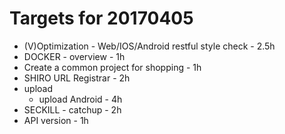 # Targets for 20170405

- (V)Optimization - Web/IOS/Android restful style check - 2.5h
- DOCKER - overview - 1h
- Create a common project for shopping - 1h
- SHIRO URL Registrar - 2h
- upload
  - upload Android - 4h
- SECKILL - catchup - 2h
- API version - 1h
